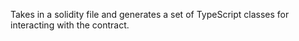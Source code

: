 Takes in a solidity file and generates a set of TypeScript classes for interacting with the contract.
